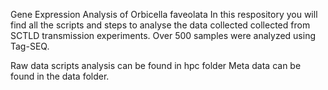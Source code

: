 
Gene Expression Analysis of Orbicella faveolata
In this respository you will find all the scripts and steps to analyse the data collected collected from SCTLD transmission experiments. Over 500 samples were analyzed using Tag-SEQ.

Raw data scripts analysis can be found in hpc folder
Meta data can be found in the data folder.


